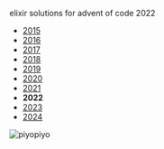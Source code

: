 elixir solutions for advent of code 2022

* [2015](https://github.com/thth/aoc_2015)
* [2016](https://github.com/thth/aoc_2016)
* [2017](https://github.com/thth/aoc_2017)
* [2018](https://github.com/thth/aoc_2018)
* [2019](https://github.com/thth/aoc_2019)
* [2020](https://github.com/thth/aoc_2020)
* [2021](https://github.com/thth/aoc_2021)
* __2022__
* [2023](https://github.com/thth/aoc_2023)
* [2024](https://github.com/thth/aoc_2024)

![piyopiyo](https://user-images.githubusercontent.com/7574985/205233314-de2b6818-0751-4783-9246-144545a81a76.png)
